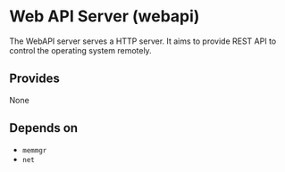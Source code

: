 # Web API Server (webapi)
The WebAPI server serves a HTTP server. It aims to provide REST API to control
the operating system remotely.

## Provides
None

## Depends on
- `memmgr`
- `net`


